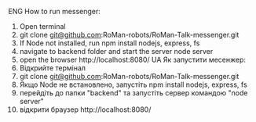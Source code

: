 ENG
How to run messenger:
1. Open terminal
2. git clone git@github.com:RoMan-robots/RoMan-Talk-messenger.git
3. If Node not installed, run npm install nodejs, express, fs
4. navigate to backend folder and start the server node server
5. open the browser http://localhost:8080/
UA
Як запустити месенжер:
1. Відкрийте термінал
2. git clone git@github.com:RoMan-robots/RoMan-Talk-messenger.git
3. Якщо Node не встановлено, запустіть npm install nodejs, express, fs
4. перейдіть до папки "backend" та запустіть сервер командою "node server"
5. відкрити браузер http://localhost:8080/